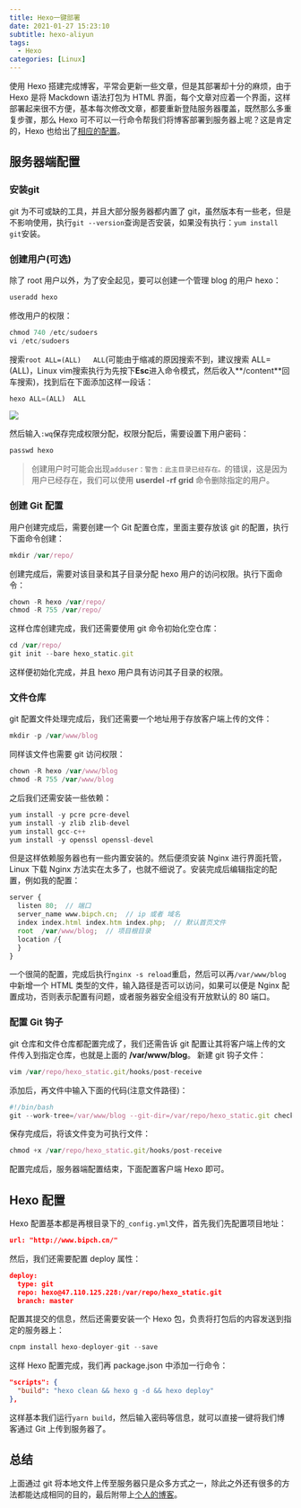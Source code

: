 ```yaml
---
title: Hexo一键部署
date: 2021-01-27 15:23:10
subtitle: hexo-aliyun
tags:
  - Hexo
categories: [Linux]
---
```

使用 Hexo 搭建完成博客，平常会更新一些文章，但是其部署却十分的麻烦，由于 Hexo 是将 Mackdown 语法打包为 HTML 界面，每个文章对应着一个界面，这样部署起来很不方便，基本每次修改文章，都要重新登陆服务器覆盖，既然那么多重复步骤，那么 Hexo 可不可以一行命令帮我们将博客部署到服务器上呢？这是肯定的，Hexo 也给出了[相应的配置](https://hexo.io/zh-cn/docs/one-command-deployment)。

<!-- more -->

## 服务器端配置
### 安装git
git 为不可或缺的工具，并且大部分服务器都内置了 git，虽然版本有一些老，但是不影响使用，执行`git --version`查询是否安装，如果没有执行：`yum install git`安装。
### 创建用户(可选)
除了 root 用户以外，为了安全起见，要可以创建一个管理 blog 的用户 hexo：
```javascript
useradd hexo
```
修改用户的权限：
```javascript
chmod 740 /etc/sudoers
vi /etc/sudoers
```
搜索`root	ALL=(ALL) 	ALL`(可能由于缩减的原因搜索不到，建议搜索 ALL=(ALL)，Linux vim搜索执行为先按下**Esc**进入命令模式，然后收入**/content**回车搜索)，找到后在下面添加这样一段话：
```javascript
hexo ALL=(ALL) 	ALL
```
![](https://img.bipch.cn/2021/02/03/73359bbec9dd5.png)

然后输入`:wq`保存完成权限分配，权限分配后，需要设置下用户密码：
```javascript
passwd hexo
```

> 创建用户时可能会出现`adduser：警告：此主目录已经存在。`的错误，这是因为用户已经存在，我们可以使用 **userdel -rf grid** 命令删除指定的用户。
### 创建 Git 配置
用户创建完成后，需要创建一个 Git 配置仓库，里面主要存放该 git 的配置，执行下面命令创建：
```javascript
mkdir /var/repo/
```
创建完成后，需要对该目录和其子目录分配 hexo 用户的访问权限。执行下面命令：
```javascript
chown -R hexo /var/repo/
chmod -R 755 /var/repo/
```
这样仓库创建完成，我们还需要使用 git 命令初始化空仓库：
```javascript
cd /var/repo/
git init --bare hexo_static.git
```
这样便初始化完成，并且 hexo 用户具有访问其子目录的权限。
### 文件仓库
git 配置文件处理完成后，我们还需要一个地址用于存放客户端上传的文件：
```javascript
mkdir -p /var/www/blog
```
同样该文件也需要 git 访问权限：
```javascript
chown -R hexo /var/www/blog
chmod -R 755 /var/www/blog
```
之后我们还需安装一些依赖：
```javascript
yum install -y pcre pcre-devel
yum install -y zlib zlib-devel
yum install gcc-c++
yum install -y openssl openssl-devel
```
但是这样依赖服务器也有一些内置安装的。然后便须安装 Nginx 进行界面托管，Linux 下载 Nginx 方法实在太多了，也就不细说了。安装完成后编辑指定的配置，例如我的配置：
```javascript
server {
  listen 80;  // 端口
  server_name www.bipch.cn;  // ip 或者 域名
  index index.html index.htm index.php;  // 默认首页文件
  root  /var/www/blog;  // 项目根目录
  location /{
  }
}
```
一个很简的配置，完成后执行`nginx -s reload`重启，然后可以再`/var/www/blog`中新增一个 HTML 类型的文件，输入路径是否可以访问，如果可以便是 Nginx 配置成功，否则表示配置有问题，或者服务器安全组没有开放默认的 80 端口。

### 配置 Git 钩子
git 仓库和文件仓库都配置完成了，我们还需告诉 git 配置让其将客户端上传的文件传入到指定仓库，也就是上面的 **/var/www/blog**。
新建 git 钩子文件：
```javascript
vim /var/repo/hexo_static.git/hooks/post-receive
```
添加后，再文件中输入下面的代码(注意文件路径)：
```javascript
#!/bin/bash
git --work-tree=/var/www/blog --git-dir=/var/repo/hexo_static.git checkout -f
```
保存完成后，将该文件变为可执行文件：
```javascript
chmod +x /var/repo/hexo_static.git/hooks/post-receive
```
配置完成后，服务器端配置结束，下面配置客户端 Hexo 即可。

## Hexo 配置
Hexo 配置基本都是再根目录下的`_config.yml`文件，首先我们先配置项目地址：
```json
url: "http://www.bipch.cn/"
```
然后，我们还需要配置 deploy 属性：
```json
deploy:
  type: git
  repo: hexo@47.110.125.228:/var/repo/hexo_static.git
  branch: master
```
配置其提交的信息，然后还需要安装一个 Hexo 包，负责将打包后的内容发送到指定的服务器上：
```javascript
cnpm install hexo-deployer-git --save
```
这样 Hexo 配置完成，我们再 package.json 中添加一行命令：
```json
"scripts": {
  "build": "hexo clean && hexo g -d && hexo deploy"
},
```
这样基本我们运行`yarn build`，然后输入密码等信息，就可以直接一键将我们博客通过 Git 上传到服务器了。

## 总结
上面通过 git 将本地文件上传至服务器只是众多方式之一，除此之外还有很多的方法都能达成相同的目的，最后附带上[个人的博客](http://www.bipch.cn/)。